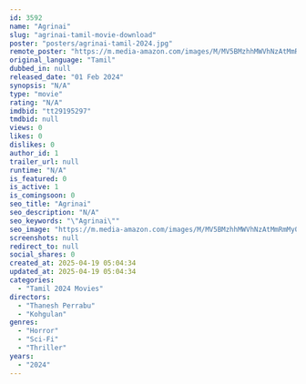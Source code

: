 ```yaml
---
id: 3592
name: "Agrinai"
slug: "agrinai-tamil-movie-download"
poster: "posters/agrinai-tamil-2024.jpg"
remote_poster: "https://m.media-amazon.com/images/M/MV5BMzhhMWVhNzAtMmRmMy00NWM2LThkNjYtYmU0N2YyOTNlZWZmXkEyXkFqcGdeQXVyMTE2Njg4MTMy._V1_SX300.jpg"
original_language: "Tamil"
dubbed_in: null
released_date: "01 Feb 2024"
synopsis: "N/A"
type: "movie"
rating: "N/A"
imdbid: "tt29195297"
tmdbid: null
views: 0
likes: 0
dislikes: 0
author_id: 1
trailer_url: null
runtime: "N/A"
is_featured: 0
is_active: 1
is_comingsoon: 0
seo_title: "Agrinai"
seo_description: "N/A"
seo_keywords: "\"Agrinai\""
seo_image: "https://m.media-amazon.com/images/M/MV5BMzhhMWVhNzAtMmRmMy00NWM2LThkNjYtYmU0N2YyOTNlZWZmXkEyXkFqcGdeQXVyMTE2Njg4MTMy._V1_SX300.jpg"
screenshots: null
redirect_to: null
social_shares: 0
created_at: 2025-04-19 05:04:34
updated_at: 2025-04-19 05:04:34
categories:
  - "Tamil 2024 Movies"
directors:
  - "Thanesh Perrabu"
  - "Kohgulan"
genres:
  - "Horror"
  - "Sci-Fi"
  - "Thriller"
years:
  - "2024"
---
```

